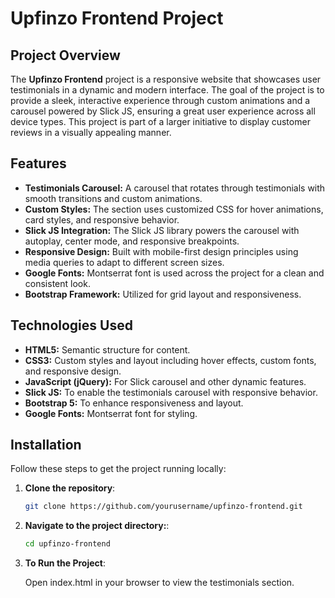 # Upfinzo Frontend Project

## Project Overview

The **Upfinzo Frontend** project is a responsive website that showcases user testimonials in a dynamic and modern interface. The goal of the project is to provide a sleek, interactive experience through custom animations and a carousel powered by Slick JS, ensuring a great user experience across all device types. This project is part of a larger initiative to display customer reviews in a visually appealing manner.

## Features

- **Testimonials Carousel:** A carousel that rotates through testimonials with smooth transitions and custom animations.
- **Custom Styles:** The section uses customized CSS for hover animations, card styles, and responsive behavior.
- **Slick JS Integration:** The Slick JS library powers the carousel with autoplay, center mode, and responsive breakpoints.
- **Responsive Design:** Built with mobile-first design principles using media queries to adapt to different screen sizes.
- **Google Fonts:** Montserrat font is used across the project for a clean and consistent look.
- **Bootstrap Framework:** Utilized for grid layout and responsiveness.

## Technologies Used

- **HTML5:** Semantic structure for content.
- **CSS3:** Custom styles and layout including hover effects, custom fonts, and responsive design.
- **JavaScript (jQuery):** For Slick carousel and other dynamic features.
- **Slick JS:** To enable the testimonials carousel with responsive behavior.
- **Bootstrap 5:** To enhance responsiveness and layout.
- **Google Fonts:** Montserrat font for styling.

## Installation

Follow these steps to get the project running locally:

1. **Clone the repository**:

   ```bash
   git clone https://github.com/yourusername/upfinzo-frontend.git
   ```

2. **Navigate to the project directory:**:

   ```bash
   cd upfinzo-frontend
   ```

3. **To Run the Project**:

   Open index.html in your browser to view the testimonials section.
